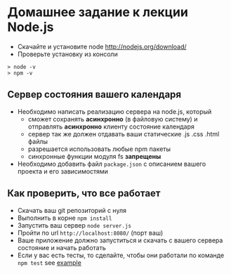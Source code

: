 # Домашнее задание к лекции Node.js

  - Скачайте и установите node http://nodejs.org/download/
  - Проверьте установку из консоли
  
```
> node -v
> npm -v
```

## Сервер состояния вашего календаря

  - Необходимо написать реализацию сервера на node.js, который 
     - сможет сохранять **асинхронно** (в файловую систему) и отправлять **асинхронно** клиенту состояние календаря
     - сервер так же должен отдавать ваши статические .js .css .html файлы
     - разрешается использовать любые npm пакеты
     - синхронные функции модуля fs **запрещены**
  - Необходимо добавить файл `package.json` с описанием вашего проекта и его зависимостями

## Как проверить, что все работает

  - Скачать ваш git репозиторий с нуля
  - Выполнить в корне `npm install`
  - Запустить ваш сервер `node server.js`
  - Пройти по url `http://localhost:8080/` (порт ваш)
  - Ваше приложение должно запуститься и скачать с вашего сервера состояние и начать работать
  - Если у вас есть тесты, то сделайте, чтобы они работали по команде `npm test` see [example](https://github.com/azproduction/lmd/blob/master/package.json#L13-L15)

